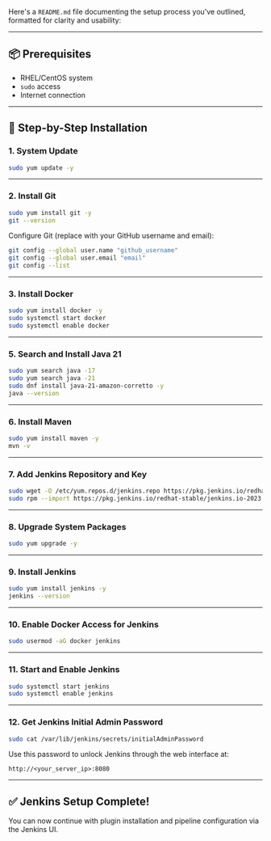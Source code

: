 Here's a `README.md` file documenting the setup process you've outlined, formatted for clarity and usability:

---

## 📦 Prerequisites

- RHEL/CentOS system
- `sudo` access
- Internet connection

---

## 🔧 Step-by-Step Installation

### 1. System Update

```bash
sudo yum update -y
````

---

### 2. Install Git

```bash
sudo yum install git -y
git --version
```

Configure Git (replace with your GitHub username and email):

```bash
git config --global user.name "github_username"
git config --global user.email "email"
git config --list
```

---

### 3. Install Docker

```bash
sudo yum install docker -y
sudo systemctl start docker
sudo systemctl enable docker
```

---


### 5. Search and Install Java 21

```bash
sudo yum search java -17
sudo yum search java -21
sudo dnf install java-21-amazon-corretto -y
java --version
```

---

### 6. Install Maven

```bash
sudo yum install maven -y
mvn -v
```

---

### 7. Add Jenkins Repository and Key

```bash
sudo wget -O /etc/yum.repos.d/jenkins.repo https://pkg.jenkins.io/redhat-stable/jenkins.repo
sudo rpm --import https://pkg.jenkins.io/redhat-stable/jenkins.io-2023.key
```

---

### 8. Upgrade System Packages

```bash
sudo yum upgrade -y
```

---

### 9. Install Jenkins

```bash
sudo yum install jenkins -y
jenkins --version
```

---

### 10. Enable Docker Access for Jenkins

```bash
sudo usermod -aG docker jenkins
```

---

### 11. Start and Enable Jenkins

```bash
sudo systemctl start jenkins
sudo systemctl enable jenkins
```

---

### 12. Get Jenkins Initial Admin Password

```bash
sudo cat /var/lib/jenkins/secrets/initialAdminPassword
```

Use this password to unlock Jenkins through the web interface at:

```
http://<your_server_ip>:8080
```

---

## ✅ Jenkins Setup Complete!

You can now continue with plugin installation and pipeline configuration via the Jenkins UI.




